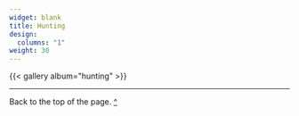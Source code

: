 ```yaml
---
widget: blank
title: Hunting
design:
  columns: "1"
weight: 30
---
```


{{< gallery album="hunting" >}}

---

Back to the top of the page. [^](#top)
